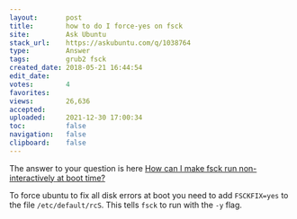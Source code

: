 ```yaml
---
layout:       post
title:        how to do I force-yes on fsck
site:         Ask Ubuntu
stack_url:    https://askubuntu.com/q/1038764
type:         Answer
tags:         grub2 fsck
created_date: 2018-05-21 16:44:54
edit_date:    
votes:        4
favorites:    
views:        26,636
accepted:     
uploaded:     2021-12-30 17:00:34
toc:          false
navigation:   false
clipboard:    false
---
```


The answer to your question is here [How can I make fsck run non-interactively at boot time?][1]


To force ubuntu to fix all disk errors at boot you need to add `FSCKFIX=yes` to the file `/etc/default/rcS`. This tells `fsck` to run with the `-y` flag.

  [1]: https://askubuntu.com/questions/151025/how-can-i-make-fsck-run-non-interactively-at-boot-time
